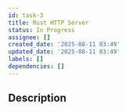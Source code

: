 ```yaml
---
id: task-3
title: Rust HTTP Server
status: In Progress
assignee: []
created_date: '2025-08-11 03:49'
updated_date: '2025-08-11 03:49'
labels: []
dependencies: []
---
```


## Description
